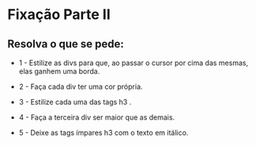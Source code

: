 # Fixação Parte II

## Resolva o que se pede:

- 1 - Estilize as divs para que, ao passar o cursor por cima das mesmas, elas ganhem uma borda.

- 2 - Faça cada div ter uma cor própria.

- 3 - Estilize cada uma das tags h3 .

- 4 - Faça a terceira div ser maior que as demais.

- 5 - Deixe as tags ímpares h3 com o texto em itálico.

